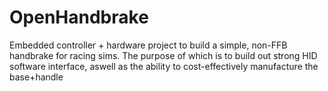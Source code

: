 # OpenHandbrake
Embedded controller + hardware project to build a simple, non-FFB handbrake for racing sims. The purpose of which is to build out strong HID software interface, aswell as the ability to cost-effectively manufacture the base+handle
